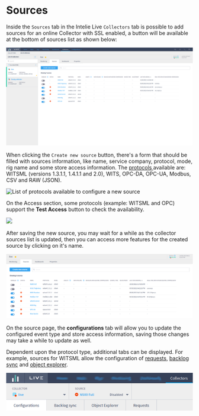 # Sources

Inside the `Sources` tab in the Intelie Live `Collectors` tab is possible to add sources for an online Collector with SSL enabled,  a button will be available at the bottom of sources list as shown below:

![List of sources configured for a Collector](<../../.gitbook/assets/collector-remote-control-sources.png>)

When clicking the `Create new source` button, there's a form that should be filled with sources information, like name, service company, protocol, mode, rig name and some store access information. The [protocols ](../protocols/)available are: WITSML (versions 1.3.1.1, 1.4.1.1 and 2.0), WITS, OPC-DA, OPC-UA, Modbus, CSV and RAW (JSON).

![List of protocols available to configure a new source](<../../.gitbook/assets/image (164).png>)

On the Access section, some protocols (example: WITSML and OPC) support the **Test Access** button to check the availability.

![](<../../.gitbook/assets/image (142).png>)



After saving the new source, you may wait for a while as the collector sources list is updated, then you can access more features for the created source by clicking on it's name.

![Choose a source to edit, then new tabs will display if the protocol supports](<../../.gitbook/assets/collector-remote-control-sources-new-source.png>)

On the source page, the **configurations** tab will allow you to update the configured event type and store access information, saving those changes may take a while to update as well.

Dependent upon the protocol type, additional tabs can be displayed. For example, sources for WITSML allow the configuration of [requests](https://drilling.intelie.com/collector/remote-control/requests), [backlog sync](https://drilling.intelie.com/collector/remote-control/backlog-sync) and [object explorer](https://drilling.intelie.com/collector/remote-control/object-explorer).&#x20;

![](<../../.gitbook/assets/collector-remote-control-witsml-tabs.png>)
